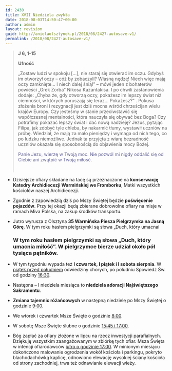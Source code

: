 ```yaml
---
id: 2430
title: XVII Niedziela zwykła
date: 2018-08-03T14:50:47+00:00
author: admin
layout: revision
guid: http://anielaolsztynek.pl/2018/08/2427-autosave-v1/
permalink: /2018/08/2427-autosave-v1/
---
```

> **J 6, 1-15**
> 
> **Ufność**
> 
> &#8222;Zostaw ludzi w spokoju [&#8230;], nie staraj się otwierać im oczu. Gdybyś im otworzył oczy &#8211; cóż by zobaczyli? Własną nędzę! Niech więc mają oczy zamknięte&#8230; I niech dalej śnią!&#8221; &#8211; mówi jeden z bohaterów powieści &#8222;Grek Zorba&#8221; Nikosa Kazantakisa. I po chwili zastanowienia dodaje: &#8222;Chyba że, gdy otworzą oczy, pokażesz im lepszy świat niż ciemności, w których poruszają się teraz&#8230; Pokażesz?&#8221; . Pokusa złożenia broni i rezygnacji jest dziś mocna wśród chrześcijan wielu krajów Europy. Czy jesteśmy w stanie przeciwstawić się współczesnej mentalności, która nauczyła się obywać bez Boga? Czy potrafimy pokazać lepszy świat i dać nową nadzieję? Jezus, pytając Filipa, jak zdobyć tyle chleba, by nakarmić tłumy, wystawił uczniów na próbę. Wiedział, że mają za mało pieniędzy i wymaga od nich tego, co po ludzku niemożliwe. Jednak ta przyjęta z wiarą bezradność uczniów okazała się sposobnością do objawienia mocy Bożej.
> 
> <span style="color: #666699;">Panie Jezu, wierzę w Twoją moc. Nie pozwól mi nigdy oddalić się od Ciebie ani zwątpić w Twoją miłość.</span>
> 
> &nbsp;

  * Dzisiejsze ofiary składane na tacę są przeznaczone na **konserwację Katedry Archidiecezji Warmińskiej we Fromborku**, Matki wszystkich kościołów naszej Archidiecezji.
  * Zgodnie z zapowiedzią dziś po Mszy Świętej będzie **poświęcenie pojazdów**. Przy tej okazji będą zbierane dobrowolne ofiary na misje w ramach Miva Polska, na zakup środków transportu.
  * Jutro wyrusza z Olsztyna **35 Warmińska Piesza Pielgrzymka na Jasną Górę**. W tym roku hasłem pielgrzymki są słowa &#8222;Duch, który umacnai  
    ### W tym roku hasłem pielgrzymki są słowa „Duch, który umacnia miłość”. W pielgrzymce bierze udział około pół tysiąca pątników.

  * W tym tygodniu wypada też **I czwartek, I piątek i I sobota sierpnia**. W <span style="text-decoration: underline;">piątek przed południem</span> odwiedziny chorych, po południu Spowiedź Św. od godziny <span style="text-decoration: underline;">16:30</span>.
  * Następna &#8211; I niedziela miesiąca to **niedziela adoracji Najświętszego Sakramentu**.
  * **Zmiana tajemnic różańcowych** w następną niedzielę po Mszy Świętej o godzinie <span style="text-decoration: underline;">9:00</span>.
  * We wtorek i czwartek Msze Święte o godzinie <span style="text-decoration: underline;">8:00</span>.
  * W sobotę Msze Święte ślubne o godzinie <span style="text-decoration: underline;">15:45 i 17:00</span>.
  * Bóg zapłać za ofiary złożone w lipcu na rzecz inwestycji parafialnych. Dziękuję wszystkim zaangażowanym w zbiórkę tych ofiar. Msza Święta w intencji ofiarodawców <span style="text-decoration: underline;">jutro o godzinie 17:00</span>. W minionym miesiącu dokończono malowanie ogrodzenia wokół kościoła i parkingu, pokryto blachodachówką kaplicę, odnowiono elewację wysokiej ściany kościoła od strony zachodniej, trwa też odnawianie elewacji wieży.